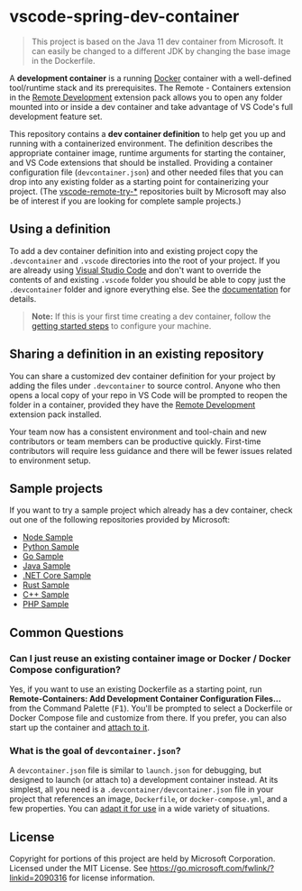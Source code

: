 # vscode-spring-dev-container

> This project is based on the Java 11 dev container from Microsoft. It can easily be changed to a different JDK by changing the base image in the Dockerfile.

A **development container** is a running [Docker](https://www.docker.com) container with a well-defined tool/runtime stack and its prerequisites. The Remote - Containers extension in the [Remote Development](https://aka.ms/vscode-remote/download/extension) extension pack allows you to open any folder mounted into or inside a dev container and take advantage of VS Code's full development feature set.

This repository contains a **dev container definition** to help get you up and running with a containerized environment. The definition describes the appropriate container image, runtime arguments for starting the container, and VS Code extensions that should be installed. Providing a container configuration file (`devcontainer.json`) and other needed files that you can drop into any existing folder as a starting point for containerizing your project. (The [vscode-remote-try-*](https://github.com/search?q=org%3Amicrosoft+vscode-remote-try-&type=Repositories) repositories built by Microsoft may also be of interest if you are looking for complete sample projects.)

## Using a definition

To add a dev container definition into and existing project copy the `.devcontainer` and `.vscode` directories into the root of your project. If you are already using [Visual Studio Code](https://code.visualstudio.com/) and don't want to override the contents of and existing `.vscode` folder you should be able to copy just the `.devcontainer` folder and ignore everything else. See the [documentation](https://code.visualstudio.com/docs/remote/containers) for details.

> **Note:** If this is your first time creating a dev container, follow the [getting started steps](https://aka.ms/vscode-remote/containers/getting-started) to configure your machine.

## Sharing a definition in an existing repository

You can share a customized dev container definition for your project by adding the files under `.devcontainer` to source control. Anyone who then opens a local copy of your repo in VS Code will be prompted to reopen the folder in a container, provided they have the [Remote Development](https://aka.ms/vscode-remote/download/extension) extension pack installed.

Your team now has a consistent environment and tool-chain and new contributors or team members can be productive quickly. First-time contributors will require less guidance and there will be fewer issues related to environment setup.

## Sample projects

If you want to try a sample project which already has a dev container, check out one of the following repositories provided by Microsoft:

- [Node Sample](https://github.com/Microsoft/vscode-remote-try-node)
- [Python Sample](https://github.com/Microsoft/vscode-remote-try-python)
- [Go Sample](https://github.com/Microsoft/vscode-remote-try-go)
- [Java Sample](https://github.com/Microsoft/vscode-remote-try-java)
- [.NET Core Sample](https://github.com/Microsoft/vscode-remote-try-dotnetcore)
- [Rust Sample](https://github.com/microsoft/vscode-remote-try-rust)
- [C++ Sample](https://github.com/microsoft/vscode-remote-try-cpp)
- [PHP Sample](https://github.com/microsoft/vscode-remote-try-php)

## Common Questions

### Can I just reuse an existing container image or Docker / Docker Compose configuration?

Yes, if you want to use an existing Dockerfile as a starting point, run **Remote-Containers: Add Development Container Configuration Files...** from the Command Palette (<kbd>F1</kbd>). You'll be prompted to select a Dockerfile or Docker Compose file and customize from there. If you prefer, you can also start up the container and [attach to it](https://aka.ms/vscode-remote/containers/attach).

### What is the goal of `devcontainer.json`?

A `devcontainer.json` file is similar to `launch.json` for debugging, but designed to launch (or attach to) a development container instead. At its simplest, all you need is a `.devcontainer/devcontainer.json` file in your project that references an image, `Dockerfile`, or `docker-compose.yml`, and a few properties. You can [adapt it for use](https://aka.ms/vscode-remote/containers/folder-setup) in a wide variety of situations.

## License

Copyright for portions of this project are held by Microsoft Corporation.
Licensed under the MIT License. See https://go.microsoft.com/fwlink/?linkid=2090316 for license information.
